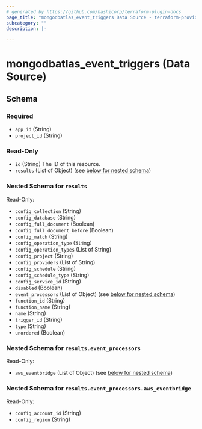 ```yaml
---
# generated by https://github.com/hashicorp/terraform-plugin-docs
page_title: "mongodbatlas_event_triggers Data Source - terraform-provider-mongodbatlas"
subcategory: ""
description: |-
  
---
```


# mongodbatlas_event_triggers (Data Source)





<!-- schema generated by tfplugindocs -->
## Schema

### Required

- `app_id` (String)
- `project_id` (String)

### Read-Only

- `id` (String) The ID of this resource.
- `results` (List of Object) (see [below for nested schema](#nestedatt--results))

<a id="nestedatt--results"></a>
### Nested Schema for `results`

Read-Only:

- `config_collection` (String)
- `config_database` (String)
- `config_full_document` (Boolean)
- `config_full_document_before` (Boolean)
- `config_match` (String)
- `config_operation_type` (String)
- `config_operation_types` (List of String)
- `config_project` (String)
- `config_providers` (List of String)
- `config_schedule` (String)
- `config_schedule_type` (String)
- `config_service_id` (String)
- `disabled` (Boolean)
- `event_processors` (List of Object) (see [below for nested schema](#nestedobjatt--results--event_processors))
- `function_id` (String)
- `function_name` (String)
- `name` (String)
- `trigger_id` (String)
- `type` (String)
- `unordered` (Boolean)

<a id="nestedobjatt--results--event_processors"></a>
### Nested Schema for `results.event_processors`

Read-Only:

- `aws_eventbridge` (List of Object) (see [below for nested schema](#nestedobjatt--results--event_processors--aws_eventbridge))

<a id="nestedobjatt--results--event_processors--aws_eventbridge"></a>
### Nested Schema for `results.event_processors.aws_eventbridge`

Read-Only:

- `config_account_id` (String)
- `config_region` (String)
